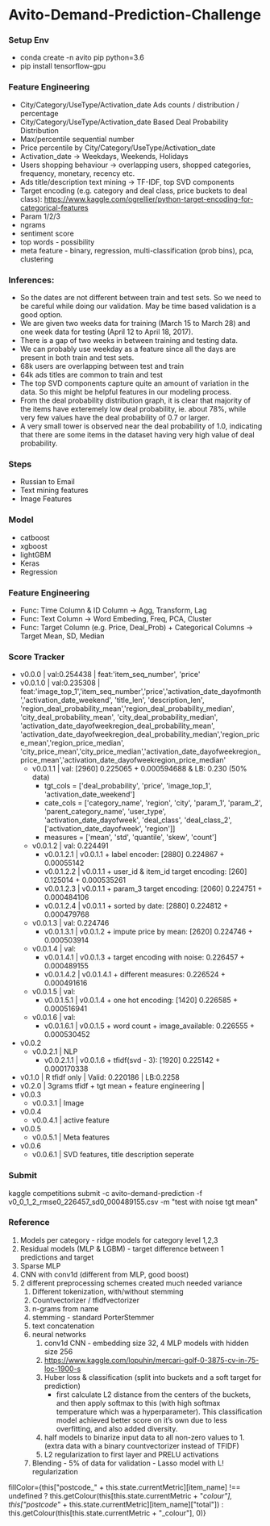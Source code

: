 # Avito-Demand-Prediction-Challenge

### Setup Env
- conda create -n avito pip python=3.6
- pip install tensorflow-gpu


### Feature Engineering
- City/Category/UseType/Activation_date Ads counts / distribution / percentage
- City/Category/UseType/Activation_date Based Deal Probability Distribution
- Max/percentile sequential number
- Price percentile by City/Category/UseType/Activation_date
- Activation_date -> Weekdays, Weekends, Holidays
- Users shopping behaviour -> overlapping users, shopped categories, frequency, monetary, recency etc.
- Ads title/description text mining -> TF-IDF, top SVD components
- Target encoding (e.g. category and deal class, price buckets to deal class): https://www.kaggle.com/ogrellier/python-target-encoding-for-categorical-features
- Param 1/2/3
- ngrams
- sentiment score
- top words - possibility
- meta feature - binary, regression, multi-classification (prob bins), pca, clustering

### Inferences:
- So the dates are not different between train and test sets. So we need to be careful while doing our validation. May be time based validation is a good option.
- We are given two weeks data for training (March 15 to March 28) and one week data for testing (April 12 to April 18, 2017).
- There is a gap of two weeks in between training and testing data.
- We can probably use weekday as a feature since all the days are present in both train and test sets.
- 68k users are overlapping between test and train
- 64k ads titles are common to train and test
- The top SVD components capture quite an amount of variation in the data. So this might be helpful features in our modeling process.
- From the deal probability distribution graph, it is clear that majority of the items have exteremely low deal probability, ie. about 78%, while very few values have the deal probability of 0.7 or larger.
- A very small tower is observed near the deal probability of 1.0, indicating that there are some items in the dataset having very high value of deal probability.

### Steps
- Russian to Email
- Text mining features
- Image Features

### Model
- catboost 
- xgboost
- lightGBM
- Keras
- Regression

### Feature Engineering
- Func: Time Column & ID Column -> Agg, Transform, Lag
- Func: Text Column -> Word Embeding, Freq, PCA, Cluster
- Func: Target Column (e.g. Price, Deal_Prob) + Categorical Columns -> Target Mean, SD, Median

### Score Tracker
- v0.0.0 | val:0.254438 | feat:'item_seq_number', 'price'
- v0.0.1.0 | val:0.235308 | feat:'image_top_1','item_seq_number','price','activation_date_dayofmonth','activation_date_weekend', 'title_len', 'description_len', 'region_deal_probability_mean','region_deal_probability_median', 'city_deal_probability_mean', 'city_deal_probability_median', 'activation_date_dayofweekregion_deal_probability_mean', 'activation_date_dayofweekregion_deal_probability_median','region_price_mean','region_price_median', 'city_price_mean','city_price_median','activation_date_dayofweekregion_price_mean','activation_date_dayofweekregion_price_median'
	- v0.0.1.1 | val: [2960] 0.225065 + 0.000594688 & LB: 0.230 (50% data)
		- tgt_cols = ['deal_probability', 'price', 'image_top_1', 'activation_date_weekend']
		- cate_cols = ['category_name', 'region', 'city', 'param_1', 'param_2', 'parent_category_name', 'user_type', 'activation_date_dayofweek', 'deal_class', 'deal_class_2', ['activation_date_dayofweek', 'region']]
		- measures = ['mean', 'std', 'quantile', 'skew', 'count']
	- v0.0.1.2 | val: 0.224491
		- v0.0.1.2.1 | v0.0.1.1 + label encoder: [2880] 0.224867 + 0.00055142
		- v0.0.1.2.2 | v0.0.1.1 + user_id & item_id target encoding: [260] 0.125014 + 0.000535261
		- v0.0.1.2.3 | v0.0.1.1 + param_3 target encoding: [2060] 0.224751 + 0.000484106
		- v0.0.1.2.4 | v0.0.1.1 + sorted by date: [2880] 0.224812 + 0.000479768
	- v0.0.1.3 | val: 0.224746
		- v0.0.1.3.1 | v0.0.1.2 + impute price by mean: [2620] 0.224746 + 0.000503914
	- v0.0.1.4 | val:
		- v0.0.1.4.1 | v0.0.1.3 + target encoding with noise: 0.226457 + 0.000489155
		- v0.0.1.4.2 | v0.0.1.4.1 + different measures: 0.226524 + 0.000491616
	- v0.0.1.5 | val:
		- v0.0.1.5.1 | v0.0.1.4 + one hot encoding: [1420] 0.226585 + 0.000516941
	- v0.0.1.6 | val:
		- v0.0.1.6.1 | v0.0.1.5 + word count + image_available: 0.226555 + 0.000530452
- v0.0.2
	- v0.0.2.1 | NLP
		- v0.0.2.1.1 | v0.0.1.6 + tfidf(svd - 3): [1920] 0.225142 + 0.000170338
- v0.1.0 | R tfidf only | Valid: 0.220186 | LB:0.2258
- v0.2.0 | 3grams tfidf + tgt mean + feature engineering | 
- v0.0.3
	- v0.0.3.1 | Image
- v0.0.4
	- v0.0.4.1 | active feature
- v0.0.5
	- v0.0.5.1 | Meta features
- v0.0.6
	- v0.0.6.1 | SVD features, title description seperate


### Submit
kaggle competitions submit -c avito-demand-prediction -f v0_0_1_2_rmse0_226457_sd0_000489155.csv -m "test with noise tgt mean"


### Reference
1. Models per category - ridge models for category level 1,2,3
2. Residual models (MLP & LGBM) - target difference between 1 predictions and target
1. Sparse MLP
2. CNN with conv1d (different from MLP, good boost)
1. 2 different preprocessing schemes created much needed variance
	1. Different tokenization, with/without stemming
	2. Countvectorizer / tfidfvectorizer
	3. n-grams from name
	4. stemming - standard PorterStemmer
	5. text concatenation
	6. neural networks 
		1. conv1d CNN - embedding size 32, 4 MLP models with hidden size 256
		2. https://www.kaggle.com/lopuhin/mercari-golf-0-3875-cv-in-75-loc-1900-s
		3. Huber loss & classification (split into buckets and a soft target for prediction)
			- first calculate L2 distance from the centers of the buckets, and then apply softmax to this (with high softmax temperature which was a hyperparameter). This classification model achieved better score on it’s own due to less overfitting, and also added diversity.
		4. half models to binarize input data to all non-zero values to 1. (extra data with a binary countvectorizer instead of TFIDF)
		5. L2 regularization to first layer and PRELU activations
	7. Blending - 5% of data for validation - Lasso model with L! regularization



fillColor={this["postcode_" + this.state.currentMetric][item_name] !== undefined ?
							this.getColour(this[this.state.currentMetric + "_colour"], this["postcode_" + this.state.currentMetric][item_name]["total"])
							: this.getColour(this[this.state.currentMetric + "_colour"], 0)}
